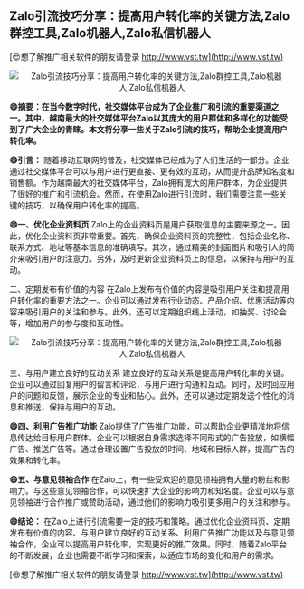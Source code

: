 ## **Zalo引流技巧分享：提高用户转化率的关键方法,Zalo群控工具,Zalo机器人,Zalo私信机器人**

[😍想了解推广相关软件的朋友请登录 http://www.vst.tw](http://www.vst.tw)

 <center><img src="https://vst.tw/MP4/tuiguang/png/6.png" alt="Zalo引流技巧分享：提高用户转化率的关键方法,Zalo群控工具,Zalo机器人,Zalo私信机器人"></center>

**😄摘要：在当今数字时代，社交媒体平台成为了企业推广和引流的重要渠道之一。其中，越南最大的社交媒体平台Zalo以其庞大的用户群体和多样化的功能受到了广大企业的青睐。本文将分享一些关于Zalo引流的技巧，帮助企业提高用户转化率。**

**😄引言：**
随着移动互联网的普及，社交媒体已经成为了人们生活的一部分。企业通过社交媒体平台可以与用户进行更直接、更有效的互动，从而提升品牌知名度和销售额。作为越南最大的社交媒体平台，Zalo拥有庞大的用户群体，为企业提供了很好的推广和引流机会。然而，在使用Zalo进行引流时，我们需要注意一些关键的技巧，以确保用户转化率的提高。

**😄一、优化企业资料页**
Zalo上的企业资料页是用户获取信息的主要来源之一。因此，优化企业资料页非常重要。首先，确保企业资料页的完整性，包括企业名称、联系方式、地址等基本信息的准确填写。其次，通过精美的封面图片和吸引人的简介来吸引用户的注意力。另外，及时更新企业资料页上的信息，以保持与用户的互动。

二、定期发布有价值的内容
在Zalo上发布有价值的内容是吸引用户关注和提高用户转化率的重要方法之一。企业可以通过发布行业动态、产品介绍、优惠活动等内容来吸引用户的关注和参与。此外，还可以定期组织线上活动，如抽奖、讨论会等，增加用户的参与度和互动性。

 <center><img src="https://vst.tw/MP4/tuiguang/png/5.png" alt="Zalo引流技巧分享：提高用户转化率的关键方法,Zalo群控工具,Zalo机器人,Zalo私信机器人"></center>

三、与用户建立良好的互动关系
建立良好的互动关系是提高用户转化率的关键。企业可以通过回复用户的留言和评论，与用户进行沟通和互动。同时，及时回应用户的问题和反馈，展示企业的专业和贴心。此外，还可以通过定期发送个性化的消息和推送，保持与用户的互动。

**😄四、利用广告推广功能**
Zalo提供了广告推广功能，可以帮助企业更精准地将信息传达给目标用户群体。企业可以根据自身需求选择不同形式的广告投放，如横幅广告、推送广告等。通过合理设置广告投放的时间、地域和目标人群，提高广告的效果和转化率。

**😄五、与意见领袖合作**
在Zalo上，有一些受欢迎的意见领袖拥有大量的粉丝和影响力。与这些意见领袖合作，可以快速扩大企业的影响力和知名度。企业可以与意见领袖进行合作推广或赞助活动，通过他们的影响力吸引更多用户的关注和参与。

**😄结论：**
在Zalo上进行引流需要一定的技巧和策略。通过优化企业资料页、定期发布有价值的内容、与用户建立良好的互动关系、利用广告推广功能以及与意见领袖合作，企业可以提高用户转化率，实现更好的推广效果。同时，随着Zalo平台的不断发展，企业也需要不断学习和探索，以适应市场的变化和用户的需求。

[😍想了解推广相关软件的朋友请登录 http://www.vst.tw](http://www.vst.tw)



